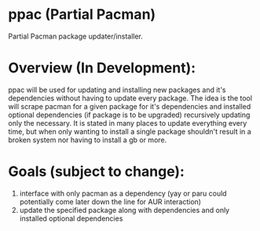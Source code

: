 # ppac (Partial Pacman)
Partial Pacman package updater/installer.

# Overview (In Development):

ppac will be used for updating and installing new packages and it's dependencies without having to update every package.  The idea is the tool will scrape pacman for a given package for it's dependencies and installed optional dependencies (if package is to be upgraded) recursively updating only the necessary.  It is stated in many places to update everything every time, but when only wanting to install a single package shouldn't result in a broken system nor having to install a gb or more.

# Goals (subject to change):

1. interface with only pacman as a dependency (yay or paru could potentially come later down the line for AUR interaction)
2. update the specified package along with dependencies and only installed optional dependencies
